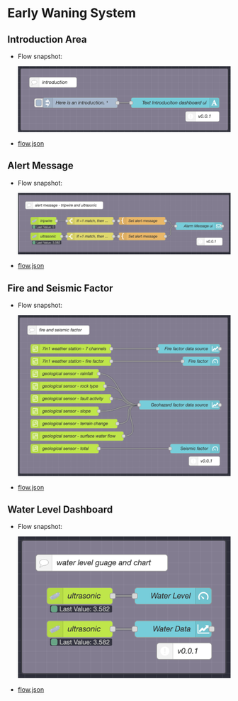# Early Waning System

## Introduction Area

- Flow snapshot:

  ![flow-snapshot](./imgs/flow-snapshot_introduction-area.png)

- [flow.json](./flows/introduction-area.json)

## Alert Message

- Flow snapshot:

  ![flow-snapshot](./imgs/flow-snapshot_alert-message.png)

- [flow.json](./flows/alert-message.json)

## Fire and Seismic Factor

- Flow snapshot:

  ![flow-snapshot](./imgs/flow-snapshot_fire-and-seismic-factor.png)

- [flow.json](./flows/fire-and-seismic-factor.json)

## Water Level Dashboard

- Flow snapshot:

  ![flow-snapshot](./imgs/flow-snapshot_water-level-dashboard.png)

- [flow.json](./flows/water-level-guage-and-chart.json)

